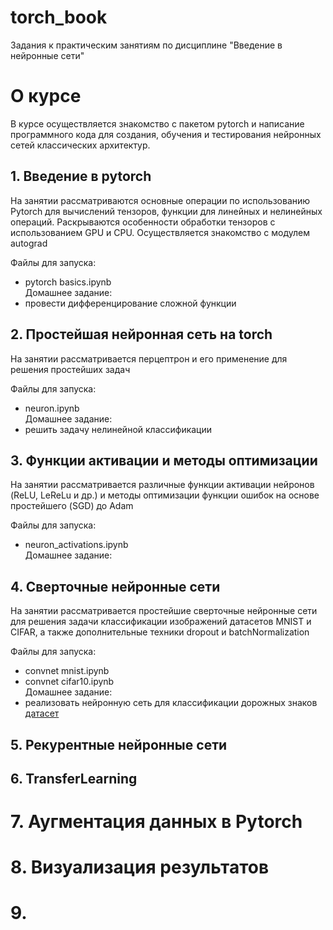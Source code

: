 # torch_book
Задания к практическим занятиям по дисциплине "Введение в нейронные сети"

# О курсе
В курсе осуществляется знакомство с пакетом pytorch и написание программного кода для создания, обучения и тестирования нейронных сетей классических архитектур.  

## 1. Введение в pytorch
На занятии рассматриваются основные операции по использованию Pytorch для вычислений тензоров, функции для линейных и нелинейных операций. Раскрываются особенности обработки тензоров с использованием GPU и CPU. Осуществляется знакомство с модулем autograd

Файлы для запуска:  
- pytorch basics.ipynb  
Домашнее задание:
- провести дифференцирование сложной функции

## 2. Простейшая нейронная сеть на torch
На занятии рассматривается перцептрон и его применение для решения простейших задач

Файлы для запуска:  
- neuron.ipynb  
Домашнее задание:
- решить задачу нелинейной классификации

## 3. Функции активации и методы оптимизации
На занятии рассматривается различные функции активации нейронов (ReLU, LeReLu и др.) и методы оптимизации функции ошибок на основе простейшего (SGD) до Adam 

Файлы для запуска:  
- neuron_activations.ipynb  
Домашнее задание:


## 4. Сверточные нейронные сети 
На занятии рассматривается простейшие сверточные нейронные сети для решения задачи классификации изображений датасетов MNIST и CIFAR,  а также дополнительные техники dropout и batchNormalization

Файлы для запуска:  
- convnet mnist.ipynb
- convnet cifar10.ipynb  
Домашнее задание:
- реализовать нейронную сеть для классификации дорожных знаков [датасет](https://graphics.cs.msu.ru/projects/traffic-sign-recognition.html)

## 5. Рекурентные нейронные сети



## 6. TransferLearning



# 7. Аугментация данных в Pytorch



# 8. Визуализация результатов


# 9. 

